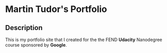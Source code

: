 # Martin Tudor's Portfolio

## Description

This is my portfolio site that I created for the the FEND **Udacity** Nanodegree course sponsored by **Google**.

